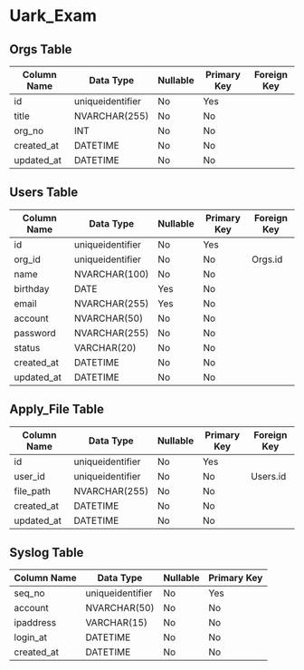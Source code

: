 # Uark_Exam

## Orgs Table

| Column Name  | Data Type       | Nullable | Primary Key | Foreign Key |
| ------------ | ------------    | -------- | ----------- | ----------- |
| id           | uniqueidentifier| No       | Yes         |             |
| title        | NVARCHAR(255)   | No       | No          |             |
| org_no       | INT             | No       | No          |             |
| created_at   | DATETIME        | No       | No          |             |
| updated_at   | DATETIME        | No       | No          |             |


## Users Table

| Column Name  | Data Type       | Nullable | Primary Key | Foreign Key |
| ------------ | --------------- | -------- | ----------- | ----------- |
| id           | uniqueidentifier| No       | Yes         |             |
| org_id       | uniqueidentifier| No       | No          |Orgs.id      |
| name         | NVARCHAR(100)   | No       | No          |             |
| birthday     | DATE            | Yes      | No          |             |
| email        | NVARCHAR(255)   | Yes      | No          |             |
| account      | NVARCHAR(50)    | No       | No          |             |
| password     | NVARCHAR(255)   | No       | No          |             |
| status       | VARCHAR(20)     | No       | No          |             |
| created_at   | DATETIME        | No       | No          |             |
| updated_at   | DATETIME        | No       | No          |             |

## Apply_File Table

| Column Name  | Data Type      | Nullable | Primary Key | Foreign Key |
| ------------ | ------------   | -------- | ----------- | ----------- |
| id           |uniqueidentifier| No       | Yes         |             |
| user_id      |uniqueidentifier| No       | No          | Users.id    |
| file_path    | NVARCHAR(255)  | No       | No          |             |
| created_at   | DATETIME       | No       | No          |             |
| updated_at   | DATETIME       | No       | No          |             |

## Syslog Table

| Column Name  | Data Type      | Nullable | Primary Key |
| ------------ | ------------   | -------- | ----------- |
| seq_no       |uniqueidentifier| No       | Yes         |  
| account      | NVARCHAR(50)   | No       | No          |
| ipaddress    | VARCHAR(15)    | No       | No          |
| login_at     | DATETIME       | No       | No          |
| created_at   | DATETIME       | No       | No          |


